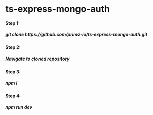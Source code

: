 # ts-express-mongo-auth

<h4> Step 1: <h4>
 <h5> git clone https://github.com/primz-io/ts-express-mongo-auth.git <h5> 
   
<h4> Step 2: <h4>
 <h5> Navigate to cloned repository <h5> 

<h4> Step 3: <h4>
 <h5> npm i <h5> 
   
<h4> Step 4: <h4>
 <h5> npm run dev <h5> 
   

 
